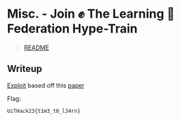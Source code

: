 
# Misc. - Join :fist: The Learning :book: Federation Hype-Train

> [README](../README.md)

## Writeup

[Exploit](./reconstruct.py) based off this [paper](https://proceedings.neurips.cc/paper/2019/hash/60a6c4002cc7b29142def8871531281a-Abstract.html)

Flag:

`UiTHack23{t1m3_t0_l34rn}`
